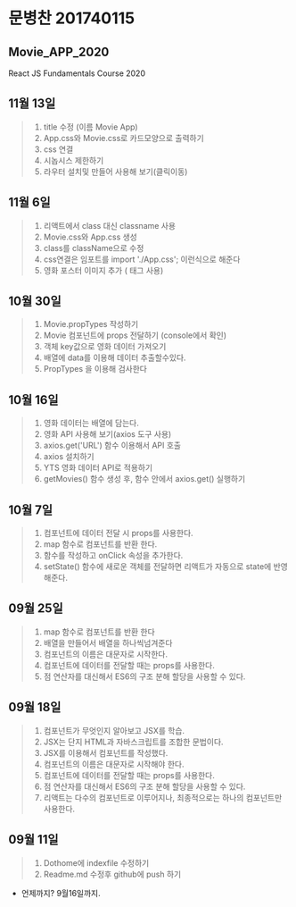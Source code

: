 # 문병찬 201740115
## Movie_APP_2020
React JS Fundamentals Course 2020

## 11월 13일
>1. title 수정 (이름 Movie App)
>2. App.css와 Movie.css로 카드모양으로 출력하기
>3. css 연결
>4. 시놉시스 제한하기
>5. 라우터 설치및 만들어 사용해 보기(클릭이동)

## 11월 6일
>1. 리액트에서 class 대신 classname 사용
>2. Movie.css와 App.css 생성
>3. class를 className으로 수정
>4. css연결은 임포트를 import './App.css'; 이런식으로 해준다
>5. 영화 포스터 이미지 추가 ( 태그 사용)

## 10월 30일
>1. Movie.propTypes 작성하기
>2. Movie 컴포넌트에 props 전달하기 (console에서 확인)
>3. 객체 key값으로 영화 데이터 가져오기
>4. 배열에 data를 이용해 데이터 추출할수있다.
>5. PropTypes 을 이용해 검사한다

## 10월 16일
>1. 영화 데이터는 배열에 담는다.
>2. 영화 API 사용해 보기(axios 도구 사용)
>3. axios.get('URL') 함수 이용해서 API 호출
>4. axios 설치하기
>5. YTS 영화 데이터 API로 적용하기
>6. getMovies() 함수 생성 후, 함수 안에서 axios.get() 실행하기

## 10월 7일
>1. 컴포넌트에 데이터 전달 시 props를 사용한다.
>2. map 함수로 컴포넌트를 반환 한다.
>3. 함수를 작성하고 onClick 속성을 추가한다.
>4. setState() 함수에 새로운 객체를 전달하면 리액트가 자동으로 state에 반영해준다.

## 09월 25일
>1. map 함수로 컴포넌트를 반환 한다
>2. 배열을 만들어서 배열을 하나씩넘겨준다
>3. 컴포넌트의 이름은 대문자로 시작한다.
>4. 컴포넌트에 데이터를 전달할 때는 props를 사용한다.
>5. 점 연산자를 대신해서 ES6의 구조 분해 할당을 사용할 수 있다.

## 09월 18일
>1. 컴포넌트가 무엇인지 알아보고 JSX를 학습.
>2. JSX는 단지 HTML과 자바스크립트를 조합한 문법이다.
>3. JSX를 이용해서 컴포넌트를 작성했다.
>4. 컴포넌트의 이름은 대문자로 시작해야 한다.
>5. 컴포넌트에 데이터를 전달할 때는 props를 사용한다.
>6. 점 연산자를 대신해서 ES6의 구조 분해 할당을 사용할 수 있다.
>7. 리액트는 다수의 컴포넌트로 이루어지나, 최종적으로는 하나의 컴포넌트만 사용한다.

## 09월 11일
>1. Dothome에 indexfile 수정하기
>2. Readme.md 수정후 github에 push 하기
* 언제까지? 9월16일까지.

